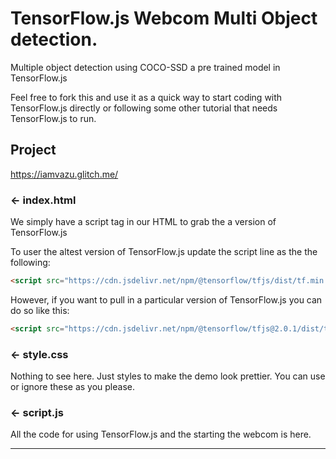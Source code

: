 # TensorFlow.js Webcom Multi Object detection.

Multiple object detection using COCO-SSD a pre trained model in TensorFlow.js

Feel free to fork this and use it as a quick way to start coding with TensorFlow.js directly or following some other tutorial that needs TensorFlow.js to run.

##  Project

https://iamvazu.glitch.me/


### ← index.html

We simply have a script tag in our HTML to grab the a version of TensorFlow.js

To user the altest version of TensorFlow.js update the script line as the the following:

```HTML
<script src="https://cdn.jsdelivr.net/npm/@tensorflow/tfjs/dist/tf.min.js" type="text/javascript"></script>
```

However, if you want to pull in a particular version of TensorFlow.js you can do so like this:

```HTML
<script src="https://cdn.jsdelivr.net/npm/@tensorflow/tfjs@2.0.1/dist/tf.min.js" type="text/javascript"></script>
```

### ← style.css

Nothing to see here. Just styles to make the demo look prettier. You can use or ignore these as you please.

### ← script.js

All the code for using TensorFlow.js and the starting the webcom is here.

---
